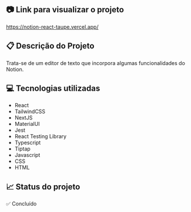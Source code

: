  ## 📷 Link para visualizar o projeto
https://notion-react-taupe.vercel.app/
## 📋 Descrição do Projeto
Trata-se de um editor de texto que incorpora algumas funcionalidades do Notion.

## 💻 Tecnologias utilizadas
- React
- TailwindCSS
- NextJS
- MaterialUI
- Jest
- React Testing Library
- Typescript
- Tiptap
- Javascript
- CSS
- HTML

## 📈 Status do projeto
✅ Concluído
<!-- 🛠 Em construção -->
